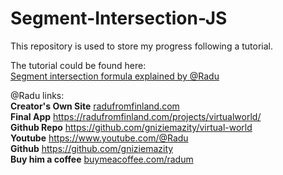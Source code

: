 # Segment-Intersection-JS

This repository is used to store my progress following a tutorial.

The tutorial could be found here:  
<a href="https://www.youtube.com/watch?v=fHOLQJo0FjQ">Segment intersection formula explained by @Radu</a>  

@Radu links:  
**Creator's Own Site** <a href="radufromfinland.com">radufromfinland.com</a>  
**Final App** <a href="https://radufromfinland.com/projects/virtualworld/">https://radufromfinland.com/projects/virtualworld/</a>  
**Github Repo** <a href="https://github.com/gniziemazity/virtual-world">https://github.com/gniziemazity/virtual-world</a>   
**Youtube** <a href="https://www.youtube.com/@Radu">https://www.youtube.com/@Radu</a>  
**Github** <a href="https://github.com/gniziemazity">https://github.com/gniziemazity</a>  
**Buy him a coffee** <a href="buymeacoffee.com/radum">buymeacoffee.com/radum</a>  
